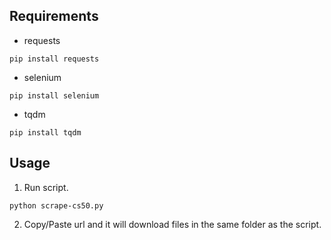 ## Requirements
- requests
```
pip install requests
```
- selenium
```
pip install selenium
```
- tqdm
```
pip install tqdm
```

## Usage
1. Run script.
```
python scrape-cs50.py
```
2. Copy/Paste url and it will download files in the same folder as the script.